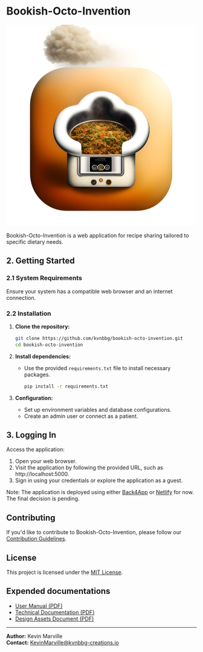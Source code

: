 # Bookish-Octo-Invention

![Bookish-Octo-Invention Logo](doc/images/logo.png)

Bookish-Octo-Invention is a web application for recipe sharing tailored to specific dietary needs.

## 2. Getting Started

### 2.1 System Requirements

Ensure your system has a compatible web browser and an internet connection.

### 2.2 Installation

1. **Clone the repository:**
   ```bash
   git clone https://github.com/kvnbbg/bookish-octo-invention.git
   cd bookish-octo-invention
   ```

2. **Install dependencies:**
   - Use the provided `requirements.txt` file to install necessary packages.
     ```bash
     pip install -r requirements.txt
     ```

3. **Configuration:**
   - Set up environment variables and database configurations.
   - Create an admin user or connect as a patient.

## 3. Logging In

Access the application:
1. Open your web browser.
2. Visit the application by following the provided URL, such as http://localhost:5000.
3. Sign in using your credentials or explore the application as a guest.

Note: The application is deployed using either [Back4App](https://containers.back4app.com/) or [Netlify](https://netlify.app/) for now. The final decision is pending.

## Contributing

If you'd like to contribute to Bookish-Octo-Invention, please follow our [Contribution Guidelines](CONTRIBUTING.md).

## License

This project is licensed under the [MIT License](LICENSE).

## Expended documentations

- [User Manual (PDF)](doc/userManual.md)
- [Technical Documentation (PDF)](doc/technicalDoc.md)
- [Design Assets Document (PDF)](doc/designAssets.md)


---

**Author:** Kevin Marville  
**Contact:** KevinMarville@kvnbbg-creations.io
